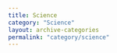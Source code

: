 ```yaml
---
title: Science
category: "Science"
layout: archive-categories
permalink: "category/science"
---
```

